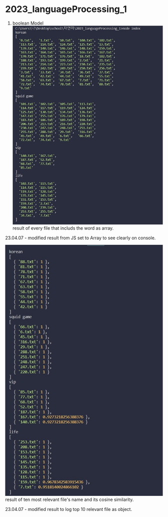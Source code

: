 # 2023_languageProcessing_1

1. boolean Model
![booleanResult](./img/booleanResult.jpg)
result of every file that includs the word as array.

23.04.07 - modified result from JS set to Array to see clearly on console.

![tfidfResult](./img/tfidfResult.jpg)
result of ten most relevant file's name and its cosine similarity.

23.04.07 - modified result to log top 10 relevant file as object.
